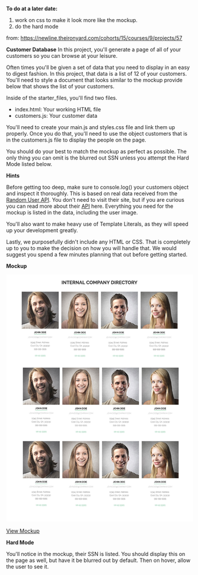 __To do at a later date:__
1. work on css to make it look more like the mockup.
2. do the hard mode

from: https://newline.theironyard.com/cohorts/15/courses/9/projects/57

**Customer Database**
In this project, you'll generate a page of all of your customers so you can browse at your leisure.

Often times you'll be given a set of data that you need to display in an easy to digest fashion. In this project, that data is a list of 12 of your customers. You'll need to style a document that looks similar to the mockup provide below that shows the list of your customers.

Inside of the starter_files, you'll find two files.

* index.html: Your working HTML file
* customers.js: Your customer data

You'll need to create your main.js and styles.css file and link them up properly. Once you do that, you'll need to use the object customers that is in the customers.js file to display the people on the page.

You should do your best to match the mockup as perfect as possible. The only thing you can omit is the blurred out SSN unless you attempt the Hard Mode listed below.

**Hints**

Before getting too deep, make sure to console.log() your customers object and inspect it thoroughly. This is based on real data received from the [Random User API](https://randomuser.me/). You don't need to visit their site, but if you are curious you can read more about their [API](https://randomuser.me/documentation) here. Everything you need for the mockup is listed in the data, including the user image.

You'll also want to make heavy use of Template Literals, as they will speed up your development greatly.

Lastly, we purposefully didn't include any HTML or CSS. That is completely up to you to make the decision on how you will handle that. We would suggest you spend a few minutes planning that out before getting started.

**Mockup**

![View Mockup](/images/65ab3f02-users.jpg)

[View Mockup](https://tiy-learn-content.s3.amazonaws.com/65ab3f02-users.jpg)

**Hard Mode**

You'll notice in the mockup, their SSN is listed. You should display this on the page as well, but have it be blurred out by default. Then on hover, allow the user to see it.
